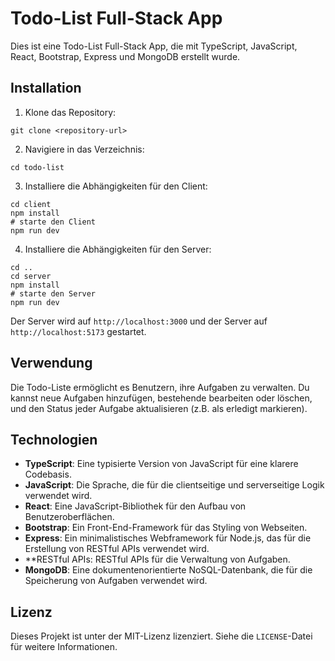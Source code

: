 # Todo-List Full-Stack App

Dies ist eine Todo-List Full-Stack App, die mit TypeScript, JavaScript, React, Bootstrap, Express und MongoDB erstellt wurde.

## Installation

1. Klone das Repository:

```
git clone <repository-url>
```

2. Navigiere in das Verzeichnis:

```
cd todo-list
```

3. Installiere die Abhängigkeiten für den Client:

```
cd client
npm install
# starte den Client
npm run dev
```

4. Installiere die Abhängigkeiten für den Server:

```
cd ..
cd server
npm install
# starte den Server 
npm run dev
```



Der Server wird auf `http://localhost:3000` und der Server auf `http://localhost:5173` gestartet.

## Verwendung

Die Todo-Liste ermöglicht es Benutzern, ihre Aufgaben zu verwalten. Du kannst neue Aufgaben hinzufügen, bestehende bearbeiten oder löschen, und den Status jeder Aufgabe aktualisieren (z.B. als erledigt markieren).

## Technologien

- **TypeScript**: Eine typisierte Version von JavaScript für eine klarere Codebasis.
- **JavaScript**: Die Sprache, die für die clientseitige und serverseitige Logik verwendet wird.
- **React**: Eine JavaScript-Bibliothek für den Aufbau von Benutzeroberflächen.
- **Bootstrap**: Ein Front-End-Framework für das Styling von Webseiten.
- **Express**: Ein minimalistisches Webframework für Node.js, das für die Erstellung von RESTful APIs verwendet wird.
- **RESTful APIs: RESTful APIs für die Verwaltung von Aufgaben.
- **MongoDB**: Eine dokumentenorientierte NoSQL-Datenbank, die für die Speicherung von Aufgaben verwendet wird.


## Lizenz

Dieses Projekt ist unter der MIT-Lizenz lizenziert. Siehe die `LICENSE`-Datei für weitere Informationen.
